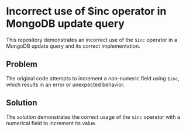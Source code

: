 # Incorrect use of $inc operator in MongoDB update query
This repository demonstrates an incorrect use of the `$inc` operator in a MongoDB update query and its correct implementation.

## Problem
The original code attempts to increment a non-numeric field using `$inc`, which results in an error or unexpected behavior.

## Solution
The solution demonstrates the correct usage of the `$inc` operator with a numerical field to increment its value.